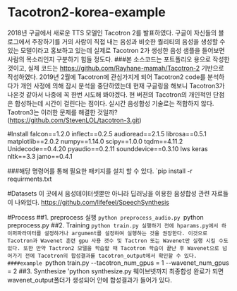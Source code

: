 # Tacotron2-korea-example
2018년 구글에서 새로운 TTS 모델인 Tacotron 2를 발표하였다. 구글이 자신들의 블로그에서 주장하기를 거의 사람이 직접 내는 음성과 비슷한 퀄리티의 음성을 생성할 수 있는 모델이라고 홍보하고 있는데 실제로 Tacotron 2가 생성한 음성 샘플을 들어보면 사람의 목소리인지 구분하기 힘들 정도다.
###본 소스코드는 포트폴리오 용으로 작성한 것이고, 실제 코드는 https://github.com/Rayhane-mamah/Tacotron-2 기반으로 작성하였다. 
2019년 2월에 Tacotron에 관심가지게 되어 Tacotron2 code를 분석하다가 개인 사정에 의해 잠시 분석을 중단하였는데 현재 구글링을 해보니 Tacotron3가 나온것 같아서 나중에 꼭 한번 시도해 봐야겠다. 현 버젼의 Tacotron의 개인적인 단점은 합성하는데 시간이 걸린다는 점이다. 실시간 음성합성 기술로는 적합하지 않다. Taotron3는 이러한 문제를 해결한 것일까?(https://github.com/StevenLOL/tacotron-3.git)

#Install
falcon==1.2.0
inflect==0.2.5
audioread==2.1.5
librosa==0.5.1
matplotlib==2.0.2
numpy==1.14.0
scipy==1.0.0
tqdm==4.11.2
Unidecode==0.4.20
pyaudio==0.2.11
sounddevice==0.3.10
lws
keras
nltk==3.3
jamo==0.4.1

###해당 명령어를 통해 필요한 패키지를 설치 할 수 있다.
`pip install -r requirments.txt

#Datasets
이 곳에서 음성데이터셋뿐만 아니라 딥러닝을 이용한 음성합성 관련 자료들이 나와있다.
https://github.com/lifefeel/SpeechSynthesis

#Process
##1. preprocess 실행
`python preprocess_audio.py
`python preprocess.py
##2. Training
`python train.py
실행하기 전에 hparams.py에서 하이퍼파라미터를 설정하거나 argument를 설정하여 실행하는 것을 권장한다. 이것으로 Tacotron과 Wavenet 훈련 gpu 사용 갯수 및 Tactron 또는 Wavenet만 실행 시킬 수도 있다.
또한 만약 Tactron2 모델을 학습할 때 Tacotron 학습이 끝난 후 Wavenet으로 넘어가기 전에 Tacotron의 합성결과를 tacotron_output에서 확인할 수 있다.
####example
`python train.py --tacotron_num_gpus = 1 --wavenet_num_gpus = 2
##3. Synthesize
'python synthesize.py
웨이브넷까지 최종합성 완료가 되면 wavenet_output폴더가 생성되어 안에 합성결과가 들어가 있다.
